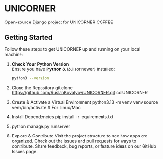 # UNICORNER
Open-source Django project for UNICORNER COFFEE



## Getting Started

Follow these steps to get UNICORNER up and running on your local machine:

1.  **Check Your Python Version**  
    Ensure you have **Python 3.13.1** (or newer) installed:
    ```bash
    python3 --version

2.  Clone the Repository
    git clone https://github.com/RuslanKovalyov/UNICORNER.git
    cd UNICORNER

3.  Create & Activate a Virtual Environment
    python3.13 -m venv venv
    source venv/bin/activate  # For Linux/Mac

4.  Install Dependencies
    pip install -r requirements.txt

5.  python manage.py runserver

6.  Explore & Contribute
    Visit the project structure to see how apps are organized.
    Check out the issues and pull requests for ways to contribute.
    Share feedback, bug reports, or feature ideas on our GitHub Issues page.

